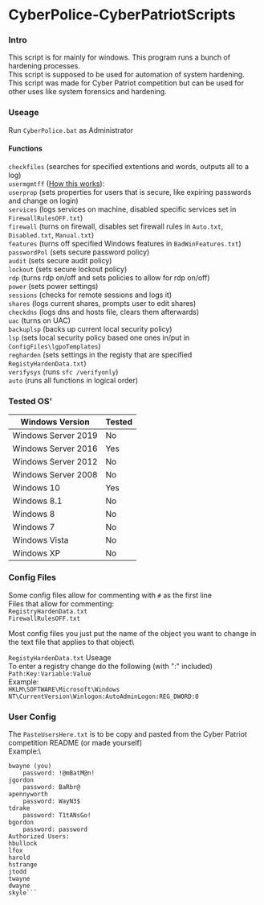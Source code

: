 # CyberPolice-CyberPatriotScripts
### Intro
This script is for mainly for windows. This program runs a bunch of hardening processes.\
This script is supposed to be used for automation of system hardening.\
This script was made for Cyber Patriot competition but can be used for other uses like system forensics and hardening.

### Useage
Run `CyberPolice.bat` as Administrator

#### Functions
```checkfiles``` (searches for specified extentions and words, outputs all to a log)\
```usermgmtff``` ([How this works](#user)):\
```userprop``` (sets properties for users that is secure, like expiring passwords and change on login)\
```services``` (logs services on machine, disabled specific services set in `FirewallRulesOFF.txt`)\
```firewall``` (turns on firewall, disables set firewall rules in `Auto.txt`, `Disabled.txt`, `Manual.txt`)\
```features``` (turns off specified Windows features in `BadWinFeatures.txt`)\
```passwordPol``` (sets secure password policy)\
```audit``` (sets secure audit policy)\
```lockout``` (sets secure lockout policy)\
```rdp``` (turns rdp on/off and sets policies to allow for rdp on/off)\
```power``` (sets power settings)\
```sessions``` (checks for remote sessions and logs it)\
```shares``` (logs current shares, prompts user to edit shares)\
```checkdns``` (logs dns and hosts file, clears them afterwards)\
```uac``` (turns on UAC)\
```backuplsp``` (backs up current local security policy)\
```lsp``` (sets local security policy based one ones in/put in `ConfigFiles\lgpoTemplates`)\
```regharden``` (sets settings in the registy that are specified `RegistyHardenData.txt`)\
```verifysys``` (runs `sfc /verifyonly`)\
```auto``` (runs all functions in logical order)

### Tested OS'
| Windows Version   | Tested        | 
| ------------- |---------------| 
| Windows Server 2019 | No | 
| Windows Server 2016 | Yes |
| Windows Server 2012 | No |
| Windows Server 2008 | No |
| Windows 10     | Yes |
| Windows 8.1 | No | 
| Windows 8 | No |
| Windows 7 | No |
| Windows Vista | No |
| Windows XP | No |

### Config Files

Some config files allow for commenting with `#` as the first line\
Files that allow for commenting:\
```RegistryHardenData.txt```\
```FirewallRulesOFF.txt```

Most config files you just put the name of the object you want to change in the text file that applies to that object\

`RegistyHardenData.txt` Useage\
To enter a registry change do the following (with ":" included)\
```Path:Key:Variable:Value```\
Example:\
```HKLM\SOFTWARE\Microsoft\Windows NT\CurrentVersion\Winlogon:AutoAdminLogon:REG_DWORD:0```

### <a name="user"></a> User Config
The `PasteUsersHere.txt` is to be copy and pasted from the Cyber Patriot competition README (or made yourself)\
Example:\
```Authorized Administrators:
bwayne (you)
	password: !@mBatM@n!
jgordon
	password: BaRbr@
apennyworth
	password: WayN3$
tdrake
	password: T1tANsGo!
bgordon
	password: password
Authorized Users:
hbullock
lfox
harold
hstrange
jtodd
twayne
dwayne
skyle```
